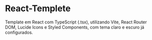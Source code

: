 # React-Templete
Template em React com TypeScript (.tsx), utilizando Vite, React Router DOM, Lucide Icons e Styled Components, com tema claro e escuro já configurados.
